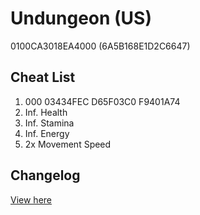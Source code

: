 # Undungeon (US)
0100CA3018EA4000 (6A5B168E1D2C6647)

## Cheat List
1. 000 03434FEC D65F03C0 F9401A74
1. Inf. Health
1. Inf. Stamina
1. Inf. Energy
1. 2x Movement Speed

## Changelog
[View here](./CHANGELOG.md)